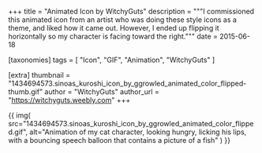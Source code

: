 +++
title = "Animated Icon by WitchyGuts"
description = """I commissioned this animated icon from an artist who was doing these style icons as a theme, and liked how it came out. However, I ended up flipping it horizontally so my character is facing toward the right."""
date = 2015-06-18

[taxonomies]
tags = [
    "Icon", "GIF", "Animation", "WitchyGuts"
]

[extra]
thumbnail = "1434694573.sinoas_kuroshi_icon_by_ggrowled_animated_color_flipped-thumb.gif"
author = "WitchyGuts"
author_url = "https://witchyguts.weebly.com"
+++

{{
    img(
        src="1434694573.sinoas_kuroshi_icon_by_ggrowled_animated_color_flipped.gif",
        alt="Animation of my cat character, looking hungry, licking his lips, with a bouncing speech balloon that contains a picture of a fish"
    )
}}
